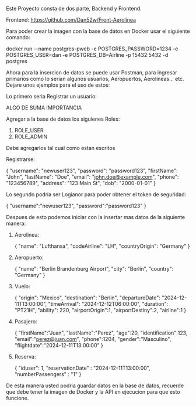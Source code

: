 Este Proyecto consta de dos parte, Backend y Frontend.

  Frontend: https://github.com/Dan52w/Front-Aerolinea

Para poder crear la imagen con la base de datos en Docker usar el siguiente comando:

  docker run --name postgres-pweb -e POSTGRES_PASSWORD=1234 -e POSTGRES_USER=dan -e POSTGRES_DB=Airline -p 15432:5432 -d postgres

Ahora para la insercion de datos se puede usar Postman, para ingresar primarios como lo serian algunos usuarios, Aeropuertos, Aerolineas... etc.
Dejare unos ejemplos para el uso de estos:

Lo primero seria Registrar un usuario:

ALGO DE SUMA IMPORTANCIA

Agregar a la base de datos los siguienes Roles:

1. ROLE_USER 
2. ROLE_ADMIN

Debe agregarlos tal cual como estan escritos

Registrarse:
  
  {
  "username": "newuser123",
  "password": "password123",
  "firstName": "John",
  "lastName": "Doe",
  "email": "john.doe@example.com",
  "phone": "123456789",
  "address": "123 Main St",
  "dob": "2000-01-01"
  }
  
Lo segundo podria ser Logianor para poder obtener el token de seguridad:

  {
      "username":"newuser123",
      "password":"password123"
  }
  
Despues de esto podemos iniciar con la insertar mas datos de la siguiente manera:
  1. Aerolinea:

     {
        "name": "Lufthansa",
        "codeAirline": "LH",
        "countryOrigin": "Germany"
     }
     
  3. Aeropuerto:
     
     {
        "name": "Berlin Brandenburg Airport",
        "city": "Berlin",
        "country": "Germany"
     }
    
  4. Vuelo:

     {
        "origin": "Mexico",
        "destination": "Berlin",
        "departureDate": "2024-12-11T13:00:00",
        "timeArrival": "2024-12-12T06:00:00",
        "duration": "PT21H",
        "ability": 220,
        "airportOrigin":1,
        "airportDestiny":2,
        "airline":1
      }
     
  5. Pasajero:

     {
        "firstName":"Juan",
        "lastName":"Perez",
        "age":20,
        "identification":123,
        "email":"perez@juan.com",
        "phone":1204,
        "gender":"Masculino",
        "flightdate":"2024-12-11T13:00:00"
      }
     
  7. Reserva:

     {
        "iduser": 1,
        "reservationDate" : "2024-12-11T13:00:00",
        "numberPassengers" : "1"
      }
     
De esta manera usted podria guardar datos en la base de datos, recuerde que debe tener la imagen de Docker y la API en ejecucion para que esto funcione.
